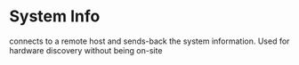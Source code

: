 # System Info
connects to a remote host and sends-back the system information.
Used for hardware discovery without being on-site
